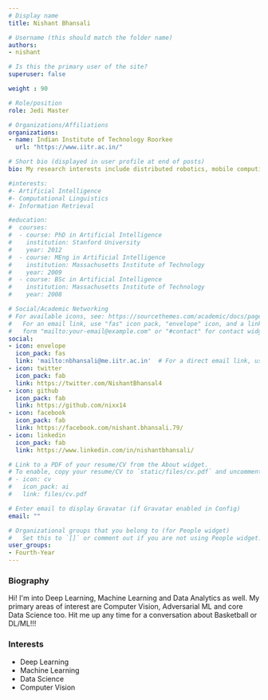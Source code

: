 ```yaml
---
# Display name
title: Nishant Bhansali

# Username (this should match the folder name)
authors:
- nishant

# Is this the primary user of the site?
superuser: false

weight : 90

# Role/position
role: Jedi Master

# Organizations/Affiliations
organizations:
- name: Indian Institute of Technology Roorkee
  url: "https://www.iitr.ac.in/"

# Short bio (displayed in user profile at end of posts)
bio: My research interests include distributed robotics, mobile computing and programmable matter.

#interests:
#- Artificial Intelligence
#- Computational Linguistics
#- Information Retrieval

#education:
#  courses:
#  - course: PhD in Artificial Intelligence
#    institution: Stanford University
#    year: 2012
#  - course: MEng in Artificial Intelligence
#    institution: Massachusetts Institute of Technology
#    year: 2009
#  - course: BSc in Artificial Intelligence
#    institution: Massachusetts Institute of Technology
#    year: 2008

# Social/Academic Networking
# For available icons, see: https://sourcethemes.com/academic/docs/page-builder/#icons
#   For an email link, use "fas" icon pack, "envelope" icon, and a link in the
#   form "mailto:your-email@example.com" or "#contact" for contact widget.
social:
- icon: envelope
  icon_pack: fas
  link: 'mailto:nbhansali@me.iitr.ac.in'  # For a direct email link, use "mailto:test@example.org".
- icon: twitter
  icon_pack: fab
  link: https://twitter.com/NishantBhansal4
- icon: github
  icon_pack: fab
  link: https://github.com/nixx14
- icon: facebook
  icon_pack: fab
  link: https://facebook.com/nishant.bhansali.79/
- icon: linkedin
  icon_pack: fab
  link: https://www.linkedin.com/in/nishantbhansali/

# Link to a PDF of your resume/CV from the About widget.
# To enable, copy your resume/CV to `static/files/cv.pdf` and uncomment the lines below.
# - icon: cv
#   icon_pack: ai
#   link: files/cv.pdf

# Enter email to display Gravatar (if Gravatar enabled in Config)
email: ""

# Organizational groups that you belong to (for People widget)
#   Set this to `[]` or comment out if you are not using People widget.
user_groups:
- Fourth-Year
---
```


### Biography

Hi! I'm into Deep Learning, Machine Learning and Data Analytics as well. My primary areas of interest are Computer Vision, Adversarial ML and core Data Science too. Hit me up any time for a conversation about Basketball or DL/ML!!!

### Interests

- Deep Learning
- Machine Learning
- Data Science
- Computer Vision

